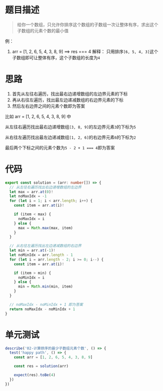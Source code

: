 # 题目描述

> 给你一个数组，只允许你排序这个数组的子数组一次让整体有序，求出这个子数组的元素个数的最小值

例：

1. arr = [1, 2, 6, 5, 4, 3, 8, 9] ==> res === 4
   解释： 只用排序`[6, 5, 4, 3]`这个子数组即可让整体有序，这个子数组的长度为`4`

# 思路

1. 首先从左往右遍历，找出最右边递增数组的左边界元素的下标
2. 再从右往左遍历，找出最左边递减数组的右边界元素的下标
3. 然后左右边界之间的元素个数即为答案

比如 arr = [1, 2, 6, 5, 4, 3, 8, 9] 中

从左往右遍历找出最右边递增数组`[3, 8, 9]`的左边界元素`3`的下标为`5`

从右往左遍历找出最左边递减数组`[1, 2, 6]`的右边界元素`6`的下标为`2`

最后两个下标之间的元素个数为`5 - 2 + 1 === 4`即为答案

# 代码

```ts
export const solution = (arr: number[]) => {
  // 从左往右遍历找出右边递增数组的左边界
  let max = arr.at(0)!
  let noMaxIdx = -1
  for (let i = 1; i < arr.length; i++) {
    const item = arr.at(i)!

    if (item < max) {
      noMaxIdx = i
    } else {
      max = Math.max(max, item)
    }
  }

  // 从右往左遍历找出左边递减数组的右边界
  let min = arr.at(-1)!
  let noMinIdx = arr.length - 1
  for (let i = arr.length - 2; i >= 0; i--) {
    const item = arr.at(i)!

    if (item > min) {
      noMinIdx = i
    } else {
      min = Math.min(min, item)
    }
  }

  // noMaxIdx - noMinIdx + 1 即为答案
  return noMaxIdx - noMinIdx + 1
}
```

# 单元测试

```ts
describe('02-计算排序的最少子数组元素个数', () => {
  test('happy path', () => {
    const arr = [1, 2, 6, 5, 4, 3, 8, 9]

    const res = solution(arr)

    expect(res).toBe(4)
  })
})
```

